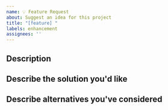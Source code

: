 ```yaml
---
name: 💡 Feature Request
about: Suggest an idea for this project
title: "[feature] "
labels: enhancement
assignees: ''
---
```


## Description
<!--- A clear and concise description of what the problem is - e.g. "I'm always frustrated when [...]" -->


## Describe the solution you'd like
<!--- What would the feature look like? How would it work? How would it change the API? -->


## Describe alternatives you've considered
<!--- Are there alternatives you've tried, and/or workarounds in-place? -->

